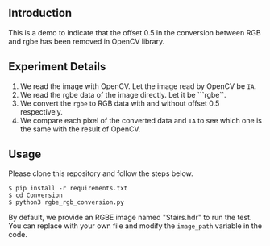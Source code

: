 ## Introduction

This is a demo to indicate that the offset 0.5 in the conversion between RGB and rgbe has been removed in OpenCV library.

## Experiment Details

1. We read the image with OpenCV. Let the image read by OpenCV be ```IA```.
2. We read the rgbe data of the image directly. Let it be ```rgbe``.
3. We convert the ```rgbe``` to RGB data with and without offset 0.5 respectively.
4. We compare each pixel of the converted data and ```IA``` to see which one is the same with the result of OpenCV.

## Usage

Please clone this repository and follow the steps below.

```shell script
$ pip install -r requirements.txt
$ cd Conversion
$ python3 rgbe_rgb_conversion.py
```

By default, we provide an RGBE image named "Stairs.hdr" to run the test. You can replace with your own file and modify the ```image_path``` variable in the code.